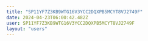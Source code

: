 ```yaml
---
title: "SP11YF7Z3KB9WTG16V3YCC2DQXPB5MCYT8VJ2749F"
date: 2024-04-23T06:00:42.482Z
user: SP11YF7Z3KB9WTG16V3YCC2DQXPB5MCYT8VJ2749F
layout: "users"
---
```

    